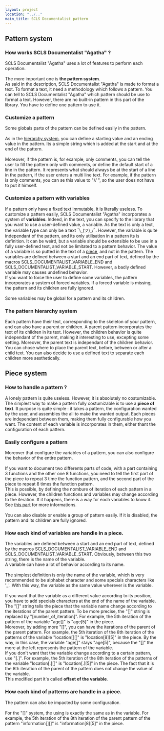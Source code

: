 ```yaml
---
layout: project
location: "../.."
main_title: SCLS Documentalist pattern
---
```

<section>
    <h2>Pattern system</h2>
    <article>
        <h3>How works SCLS Documentalist "Agatha" ?</h3>
        <div>
            SCLS Documentalist "Agatha" uses a lot of features to perform each operation.<br><br>
            The more important one is <b>the pattern system</b>.<br>
            As said in the description, SCLS Documentalist "Agatha" is made to format a text. To format a text, it need a methodology which follows a pattern.
            You can tell to SCLS Documentalist "Agatha" which pattern should be use to format a text.
            However, there are no built-in pattern in this part of the library. You have to define one pattern to use it.
        </div>
    </article>
    <article>
        <h3>Customize a pattern</h3>
        <div>
            Some globals parts of the pattern can be defined easily in the pattern.<br><br>
            As in the <a href="#tphs">hierarchy system</a>, you can define a starting value and an ending value in the pattern.
            Its a simple string which is added at the start and at the end of the pattern.<br><br>
            Moreover, if the pattern is, for example, only comments, you can tell the user to fill the pattern only with comments, or define the default start of a line in the pattern.
            It represents what should always be at the start of a line in the pattern, if the user enters a multi line text.
            For example, if the pattern is only comments, you can se this value to "// ", so the user does not have to put it himself.
        </div>
    </article>
    <article>
        <h3>Customize a pattern with variables</h3>
        <div>
            If a pattern only have a fixed text immutable, it is literally useless.
            To customize a pattern easily, SCLS Documentalist "Agatha" incorporates a system of <b>variables</b>.
            Indeed, in the text, you can specify to the library that you want to use a user-defined value, a variable.
            As the text is only a text, the variable type can only be a text ¯\_(ツ)_/¯.
            However, the variable is quite independant of the pattern, and its only utilisation in a pattern its is definition.
            It can be weird, but a variable should be extensible to be use in a fully user-defined text, and not be limitated to a pattern behavior.
            The value of a variable is so putted in the text of a <a href="#piece_system">piece</a>, and not in the pattern.
            The variables are defined between a start and an end part of text, defined by the macros SCLS_DOCUMENTALIST_VARIABLE_END and SCLS_DOCUMENTALIST_VARIABLE_START.
            However, a badly defined variable may causes undefined behavior.<br>
            If you want to force the user to define some variables, the pattern incorporates a system of forced variables.
            If a forced variable is missing, the pattern and its children are fully ignored.<br><br>
            Some variables may be global for a pattern and its children.
        </div>
    </article>
    <article>
        <h3 id="tphs">The pattern hierarchy system</h3>
        <div>
            Each pattern have their text, corresponding to the skeleton of your pattern, and can also have a parent or children.
            A parent pattern incorporates the text of its children in its text.
            However, the children behavior is quite independant of the parent, making it interesting to use, excepting some setting.
            Moreover, the parent text is independant of the children behavior.
            You can chose where to place the parent text, before, between or after a child text.
            You can also decide to use a defined text to separate each children more aesthetically.
        </div>
    </article>
</section>
<section>
    <h2 id="piece_system">Piece system</h2>
    <article>
        <h3>How to handle a pattern ?</h3>
        <div>
            A lonely pattern is quite useless. However, it is absolutely no costumizable.
            The simplest way to make a pattern fully costumizable is to use a <b>piece of text</b>.
            It purpose is quite simple : it takes a pattern, the configuration wanted by the user, and assembles the all to make the wanted output.
            Each pieces are independant between them, making them fully configurable how you want.
            The content of each variable is incorporates in them, either thant the configuration of each pattern.
        </div>
    </article>
    <article>
        <h3>Easily configure a pattern</h3>
        <div>
            Moreover that configure the variables of a pattern, you can also configure the behavior of the entire pattern.<br><br>
            If you want to document two differents parts of code, with a part containing 3 functions and the other one 8 functions, you need to tell the first part of the piece to repeat 3 time the function pattern, and the second part of the piece to repeat 8 times the function pattern.<br>
            This is possible, by defining the nombure of iteration of each pattern in a piece.
            However, the children functions and variables may change according to the iteration.
            If it happens, there is a way for each variables to know it. See <a href="#hekovahiap">this part</a> for more informations.<br><br>
            You can also disable or enable a group of pattern easily. If it is disabled, the pattern and its children are fully ignored.
        </div>
    </article>
    <article>
        <h3 id="hekovahiap">How each kind of variables are handle in a piece.</h3>
        <div>
            The variables are defined between a start and an end part of text, defined by the macros SCLS_DOCUMENTALIST_VARIABLE_END and SCLS_DOCUMENTALIST_VARIABLE_START.
            Obviously, between this two string, there is the name of the variable.<br>
            A variable can have a lot of behavior according to its name.<br><br>
            The simplest definition is only the name of the variable, which is very recommended to be alphabet character and some specials characters like '_'.
            With this way, the variable as the same value wherever is the variable.<br><br>
            If you want that the variable as a different value according to its position, you have to add specials characters at the end of the name of the variable.
            The "[]" string tells the piece that the variable name change according to the iterations of the parent pattern.
            To be more precise, the "[]" string is replaced by "[number_of_iteration]". For example, the 5th iteration of the pattern of the variable "age[]" is "age[5]" in the piece.<br>
            Moreover, by adding more "[]", you can have the iterations of the parent of the parent pattern.
            For example, the 5th iteration of the 8th iteration of the patterns of the variable "location[][]" is "location[8][5]" in the piece.
            By the way, in this case, the variable "age[]" stays "age[5]", because the "[]" the more at the left represents the pattern of the variable.<br>
            If you don't want that the variable change according to a certain pattern, use "[.]".
            For example, the 5th iteration of the 8th iteration of the patterns of the variable "location[.][]" is "location[.][5]" in the piece.
            The fact that it is the 8th iteration of the parent of the pattern does not change the value of the variable.<br>
            This modified part it's called <b>offset of the variable</b>.
        </div>
    </article>
    <article>
        <h3 id="hekopahiap">How each kind of patterns are handle in a piece.</h3>
        <div>
            The pattern can also be impacted by some configuration.<br><br>
            For the "[]" system, the using is exactly the same as in the variable.
            For example, the 5th iteration of the 8th iteration of the parent pattern of the pattern "information[][]" is "information[8][5]" in the piece.
        </div>
    </article>
</section>